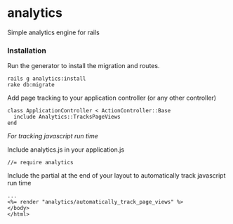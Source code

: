 # analytics


Simple analytics engine for rails

### Installation

Run the generator to install the migration and routes.

```
rails g analytics:install
rake db:migrate
```

Add page tracking to your application controller (or any other controller)

```
class ApplicationController < ActionController::Base
  include Analytics::TracksPageViews
end
```

*For tracking javascript run time*

Include analytics.js in your application.js

```
//= require analytics
```

Include the partial at the end of your layout to automatically track javascript run time

```
...
<%= render "analytics/automatically_track_page_views" %>
</body>
</html>
```
